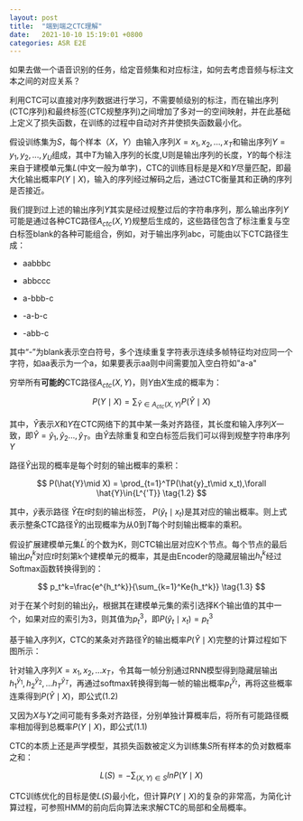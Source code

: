 ```yaml
---
layout: post
title:  "端到端之CTC理解"
date:   2021-10-10 15:19:01 +0800
categories: ASR E2E
---
```


如果去做一个语音识别的任务，给定音频集和对应标注，如何去考虑音频与标注文本之间的对应关系？

利用CTC可以直接对序列数据进行学习，不需要帧级别的标注，而在输出序列(CTC序列)和最终标签(CTC规整序列)之间增加了多对一的空间映射，并在此基础上定义了损失函数，在训练的过程中自动对齐并使损失函数最小化。

假设训练集为$S$​​​，每个样本$（X，Y）$​​​由输入序列$X={x_1,x_2,...,x_T}$​​​和输出序列$Y=y_1,y_2,...,y_U$​​​组成，其中$T$​​​为输入序列的长度,U则是输出序列的长度，$Y$​​​的每个标注来自于建模单元集$L$​​​(中文一般为单字)，CTC的训练目标是是$X$​​​和$Y$​​​尽量匹配，即最大化输出概率$P(Y\mid X)$​​​​​，输入的序列经过解码之后，通过CTC衡量其和正确的序列是否接近。

我们提到过上述的输出序列$Y$其实是经过规整过后的字符串序列，那么输出序列$Y$可能是通过各种CTC路径$A_{ctc}(X,Y)$​​​ 规整后生成的，这些路径包含了标注重复与空白标签blank的各种可能组合，例如，对于输出序列abc，可能由以下CTC路径生成：

- aabbbc

- abbccc

- a-bbb-c

- -a-b-c

- -abb-c

其中“-”为blank表示空白符号，多个连续重复字符表示连续多帧特征均对应同一个字符，如aa表示为一个a，如果要表示aa则中间需要加入空白符如"a-a"

穷举所有**可能的**CTC路径$A_{ctc}(X,Y)$​​，则$Y$​​由$X$​​生成的概率为：


$$
P(Y\mid X)=\sum_{\hat{Y}\in A_{ctc}(X,Y)}P(\hat{Y}\mid X) \tag{1.1}
$$


其中，$\hat{Y}$​​表示$X$​​和$Y$​​在CTC网络下的其中某一条对齐路径，其长度和输入序列$X$​​一致，即$\hat{Y}={\hat{y}_1,\hat{y}_2...,\hat{y}_T}$​​。由$\hat{Y}$​​去除重复和空白标签后我们可以得到规整字符串序列$Y$​​

路径$\hat{Y}$出现的概率是每个时刻的输出概率的乘积：


$$
P(\hat{Y}\mid X) = \prod_{t=1}^TP(\hat{y}_t\mid x_t),\forall \hat{Y}\in{L^{'T}} \tag{1.2}
$$




其中，$\hat{y}$​​表示路径 $\hat{Y}$​​在$t$​​时刻的输出标签， $P(\hat{y}_t\mid x_t)$​​是其对应的输出概率。则上式表示整条CTC路径$\hat{Y}$的出现概率为从$0$到$T$每个时刻输出概率的乘积。

假设扩展建模单元集$L^{'}$的个数为K，则CTC输出层对应K个节点。每个节点的最后输出$p_t^{k}$对应$t$时刻第k个建模单元的概率，其是由Encoder的隐藏层输出$h_t^{k}$经过Softmax函数转换得到的：


$$
p_t^k=\frac{e^{h_t^k}}{\sum_{k=1}^Ke{h_t^k}} \tag{1.3}
$$



对于在某个时刻的输出$\hat{y}_t$​ ，根据其在建模单元集的索引选择K个输出值的其中一个，如果对应的索引为3，则其值为$p_t^3$​，即$P(\hat{y}_t\mid x_t)=p_t^3$​​

基于输入序列$X$，CTC的某条对齐路径$\hat{Y}$的输出概率$P(\hat{Y}\mid X)$​完整的计算过程如下图所示：

针对输入序列$X={x_1,x_2,...x_T}$​​，令其每一帧分别通过RNN模型得到隐藏层输出${h_1^{\hat{y}_1},h_2^{\hat{y}_2},...h_T^{\hat{y}_T}}$​​，再通过softmax转换得到每一帧的输出概率$p_t^{\hat{y}_t}$​​，再将这些概率连乘得到$P(\hat{Y}\mid X)$​​，即公式(1.2)​​

又因为$X$​与$Y$​之间可能有多条对齐路径，分别单独计算概率后，将所有可能路径概率相加得到总概率$P(Y\mid X)$​，即公式(1.1)​​

CTC的本质上还是声学模型，其损失函数被定义为训练集$S$所有样本的负对数概率之和：


$$
L(S)=-\sum_{(X,Y)\in S}lnP(Y\mid X)
$$


CTC训练优化的目标是使$L(S)$最小化，但计算$P(Y\mid X)$的复杂的非常高，为简化计算过程，可参照HMM的前向后向算法来求解CTC的局部和全局概率。